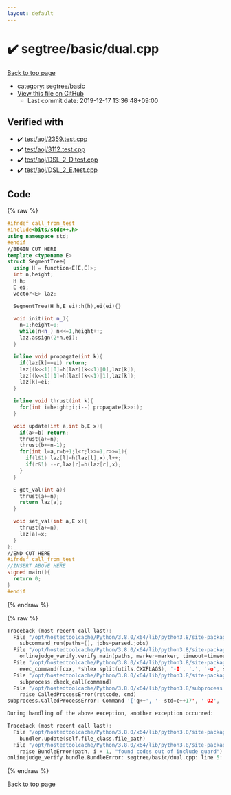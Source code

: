 ```yaml
---
layout: default
---
```


<!-- mathjax config similar to math.stackexchange -->
<script type="text/javascript" async
  src="https://cdnjs.cloudflare.com/ajax/libs/mathjax/2.7.5/MathJax.js?config=TeX-MML-AM_CHTML">
</script>
<script type="text/x-mathjax-config">
  MathJax.Hub.Config({
    TeX: { equationNumbers: { autoNumber: "AMS" }},
    tex2jax: {
      inlineMath: [ ['$','$'] ],
      processEscapes: true
    },
    "HTML-CSS": { matchFontHeight: false },
    displayAlign: "left",
    displayIndent: "2em"
  });
</script>

<script type="text/javascript" src="https://cdnjs.cloudflare.com/ajax/libs/jquery/3.4.1/jquery.min.js"></script>
<script src="https://cdn.jsdelivr.net/npm/jquery-balloon-js@1.1.2/jquery.balloon.min.js" integrity="sha256-ZEYs9VrgAeNuPvs15E39OsyOJaIkXEEt10fzxJ20+2I=" crossorigin="anonymous"></script>
<script type="text/javascript" src="../../../assets/js/copy-button.js"></script>
<link rel="stylesheet" href="../../../assets/css/copy-button.css" />


# :heavy_check_mark: segtree/basic/dual.cpp

<a href="../../../index.html">Back to top page</a>

* category: <a href="../../../index.html#d554a8ac704505de7b361b88fc36eeb2">segtree/basic</a>
* <a href="{{ site.github.repository_url }}/blob/master/segtree/basic/dual.cpp">View this file on GitHub</a>
    - Last commit date: 2019-12-17 13:36:48+09:00




## Verified with

* :heavy_check_mark: <a href="../../../verify/test/aoj/2359.test.cpp.html">test/aoj/2359.test.cpp</a>
* :heavy_check_mark: <a href="../../../verify/test/aoj/3112.test.cpp.html">test/aoj/3112.test.cpp</a>
* :heavy_check_mark: <a href="../../../verify/test/aoj/DSL_2_D.test.cpp.html">test/aoj/DSL_2_D.test.cpp</a>
* :heavy_check_mark: <a href="../../../verify/test/aoj/DSL_2_E.test.cpp.html">test/aoj/DSL_2_E.test.cpp</a>


## Code

<a id="unbundled"></a>
{% raw %}
```cpp
#ifndef call_from_test
#include<bits/stdc++.h>
using namespace std;
#endif
//BEGIN CUT HERE
template <typename E>
struct SegmentTree{
  using H = function<E(E,E)>;
  int n,height;
  H h;
  E ei;
  vector<E> laz;

  SegmentTree(H h,E ei):h(h),ei(ei){}

  void init(int n_){
    n=1;height=0;
    while(n<n_) n<<=1,height++;
    laz.assign(2*n,ei);
  }

  inline void propagate(int k){
    if(laz[k]==ei) return;
    laz[(k<<1)|0]=h(laz[(k<<1)|0],laz[k]);
    laz[(k<<1)|1]=h(laz[(k<<1)|1],laz[k]);
    laz[k]=ei;
  }

  inline void thrust(int k){
    for(int i=height;i;i--) propagate(k>>i);
  }

  void update(int a,int b,E x){
    if(a>=b) return;
    thrust(a+=n);
    thrust(b+=n-1);
    for(int l=a,r=b+1;l<r;l>>=1,r>>=1){
      if(l&1) laz[l]=h(laz[l],x),l++;
      if(r&1) --r,laz[r]=h(laz[r],x);
    }
  }

  E get_val(int a){
    thrust(a+=n);
    return laz[a];
  }

  void set_val(int a,E x){
    thrust(a+=n);
    laz[a]=x;
  }
};
//END CUT HERE
#ifndef call_from_test
//INSERT ABOVE HERE
signed main(){
  return 0;
}
#endif

```
{% endraw %}

<a id="bundled"></a>
{% raw %}
```cpp
Traceback (most recent call last):
  File "/opt/hostedtoolcache/Python/3.8.0/x64/lib/python3.8/site-packages/onlinejudge_verify/main.py", line 173, in main
    subcommand_run(paths=[], jobs=parsed.jobs)
  File "/opt/hostedtoolcache/Python/3.8.0/x64/lib/python3.8/site-packages/onlinejudge_verify/main.py", line 66, in subcommand_run
    onlinejudge_verify.verify.main(paths, marker=marker, timeout=timeout, jobs=jobs)
  File "/opt/hostedtoolcache/Python/3.8.0/x64/lib/python3.8/site-packages/onlinejudge_verify/verify.py", line 98, in main
    exec_command([cxx, *shlex.split(utils.CXXFLAGS), '-I', '.', '-o', shlex.quote(str(directory / 'a.out')), shlex.quote(str(path))])
  File "/opt/hostedtoolcache/Python/3.8.0/x64/lib/python3.8/site-packages/onlinejudge_verify/verify.py", line 26, in exec_command
    subprocess.check_call(command)
  File "/opt/hostedtoolcache/Python/3.8.0/x64/lib/python3.8/subprocess.py", line 364, in check_call
    raise CalledProcessError(retcode, cmd)
subprocess.CalledProcessError: Command '['g++', '--std=c++17', '-O2', '-Wall', '-g', '-I', '.', '-o', '.verify-helper/cache/988b27744f33205dfbbff10b1fb99080/a.out', 'test/aoj/3120.test.cpp']' returned non-zero exit status 1.

During handling of the above exception, another exception occurred:

Traceback (most recent call last):
  File "/opt/hostedtoolcache/Python/3.8.0/x64/lib/python3.8/site-packages/onlinejudge_verify/docs.py", line 340, in write_contents
    bundler.update(self.file_class.file_path)
  File "/opt/hostedtoolcache/Python/3.8.0/x64/lib/python3.8/site-packages/onlinejudge_verify/bundle.py", line 123, in update
    raise BundleError(path, i + 1, "found codes out of include guard")
onlinejudge_verify.bundle.BundleError: segtree/basic/dual.cpp: line 5: found codes out of include guard

```
{% endraw %}

<a href="../../../index.html">Back to top page</a>

